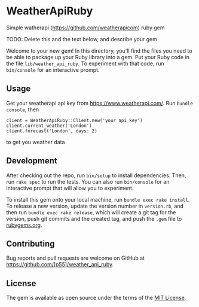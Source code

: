 # WeatherApiRuby

Simple watherapi (https://github.com/weatherapicom) ruby gem

TODO: Delete this and the text below, and describe your gem

Welcome to your new gem! In this directory, you'll find the files you need to be able to package up your Ruby library into a gem. Put your Ruby code in the file `lib/weather_api_ruby`. To experiment with that code, run `bin/console` for an interactive prompt.

## Usage

Get your weatherapi api key from https://www.weatherapi.com/. Run `bundle console`, then
```
client = WeatherApiRuby::Client.new('your_api_key')
client.current_weather('London')
client.forecast('London', days: 2)
```
to get you weather data


## Development

After checking out the repo, run `bin/setup` to install dependencies. Then, run `rake spec` to run the tests. You can also run `bin/console` for an interactive prompt that will allow you to experiment.

To install this gem onto your local machine, run `bundle exec rake install`. To release a new version, update the version number in `version.rb`, and then run `bundle exec rake release`, which will create a git tag for the version, push git commits and the created tag, and push the `.gem` file to [rubygems.org](https://rubygems.org).

## Contributing

Bug reports and pull requests are welcome on GitHub at https://github.com/[p55]/weather_api_ruby.

## License

The gem is available as open source under the terms of the [MIT License](https://opensource.org/licenses/MIT).
